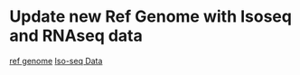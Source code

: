 # Update new Ref Genome with Isoseq and RNAseq data

[ref genome](https://www.ncbi.nlm.nih.gov/datasets/genome/GCF_023065955.2/)
[Iso-seq Data](https://www.ncbi.nlm.nih.gov/sra?LinkName=bioproject_sra_all&from_uid=727613)
